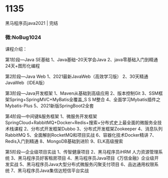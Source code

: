 # 1135
黑马程序员java2021  | 完结
### 微:NoBug1024 


课程介绍：

第1阶段—Java SE基础
1、Java基础–20天学会Java
2、java零基础入门到精通24天+图形化编程

第2阶段—Java Web
1、2021最新JavaWeb（高效学习版）
2、30天精通JavaWeb（IDEA版）

第3阶段—Java开发框架
1、Maven从基础到高级应用
2、版本控制Git
3、SSM框架Spring+SpringMVC+MyBatis全覆盖_S S M整合
4、全面学习Mybatis插件之Mybatis-Plus
5、2021新版SpringBoot2全套

第4阶段—中间键&服务框架
1、微服务开发框架SpringCloud+RabbitMQ+Docker+Redis+搜索+分布式史上最全面的微服务全技术栈课程
2、分布式开发框架Dubbo
3、分布式开发框架Zookeeper
4、消息队列RabbitMQ
5、全面解剖RocketMQ和项目实战
6、容器化技术Docker精讲
7、Redis入门到精通
8、MongoDB基础到进阶
9、ELK高级搜索

第5阶段—企业级项目实战
1、传智健康项目
2、黑马程序员iHRM 人力资源管理系统
3、黑马程序员好客租房项目
4、黑马程序员Java项目《万信金融》企业级开发实战
5、黑马程序员Java大型分布式微服务闪聚支付项目
6、品达通用权限系统
7、黑马程序员Java集信达短信平台实战


